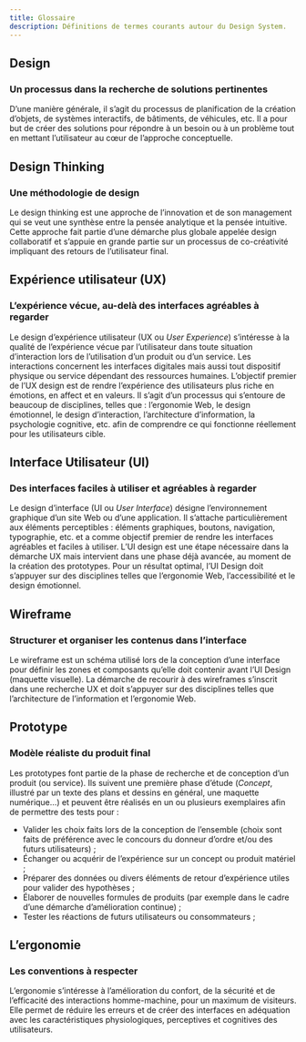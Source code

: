 ```yaml
---
title: Glossaire
description: Définitions de termes courants autour du Design System.
---
```


## Design

### Un processus dans la recherche de solutions pertinentes

<doc-indent>

D’une manière générale, il s’agit du processus de planification de la création d’objets, de systèmes interactifs, de bâtiments, de véhicules, etc. Il a pour but de créer des solutions pour répondre à un besoin ou à un problème tout en mettant l’utilisateur au cœur de l’approche conceptuelle.

</doc-indent>

## Design Thinking

### Une méthodologie de design

<doc-indent>

Le design thinking est une approche de l’innovation et de son management qui se veut une synthèse entre la pensée analytique et la pensée intuitive. Cette approche fait partie d’une démarche plus globale appelée design collaboratif et s’appuie en grande partie sur un processus de co-créativité impliquant des retours de l’utilisateur final.

</doc-indent>

## Expérience utilisateur (UX)

### L’expérience vécue, au-delà des interfaces agréables à regarder

<doc-indent>

Le design d’expérience utilisateur (UX ou *User Experience*) s’intéresse à la qualité de l’expérience vécue par l’utilisateur dans toute situation d’interaction lors de l’utilisation d’un produit ou d’un service. Les interactions concernent les interfaces digitales mais aussi tout dispositif physique ou service dépendant des ressources humaines. L’objectif premier de l’UX design est de rendre l’expérience des utilisateurs plus riche en émotions, en affect et en valeurs. Il s’agit d’un processus qui s’entoure de beaucoup de disciplines, telles que : l’ergonomie Web, le design émotionnel, le design d’interaction, l’architecture d’information, la psychologie cognitive, etc. afin de comprendre ce qui fonctionne réellement pour les utilisateurs cible.

</doc-indent>

## Interface Utilisateur (UI)

### Des interfaces faciles à utiliser et agréables à regarder

<doc-indent>

Le design d’interface (UI ou *User Interface*) désigne l’environnement graphique d’un site Web ou d’une application. Il s’attache particulièrement aux éléments perceptibles : éléments graphiques, boutons, navigation, typographie, etc. et a comme objectif premier de rendre les interfaces agréables et faciles à utiliser. L’UI design est une étape nécessaire dans la démarche UX mais intervient dans une phase déjà avancée, au moment de la création des prototypes. Pour un résultat optimal, l’UI Design doit s’appuyer sur des disciplines telles que l’ergonomie Web, l’accessibilité et le design émotionnel.

</doc-indent>

## Wireframe

### Structurer et organiser les contenus dans l’interface

<doc-indent>

Le wireframe est un schéma utilisé lors de la conception d’une interface pour définir les zones et composants qu’elle doit contenir avant l’UI Design (maquette visuelle). La démarche de recourir à des wireframes s’inscrit dans une recherche UX et doit s’appuyer sur des disciplines telles que l’architecture de l’information et l’ergonomie Web.

</doc-indent>

## Prototype

### Modèle réaliste du produit final

<doc-indent>

Les prototypes font partie de la phase de recherche et de conception d’un produit (ou service). Ils suivent une première phase d’étude (*Concept*, illustré par un texte des plans et dessins en général, une maquette numérique…) et peuvent être réalisés en un ou plusieurs exemplaires afin de permettre des tests pour :

</doc-indent>

- Valider les choix faits lors de la conception de l’ensemble (choix sont faits de préférence avec le concours du donneur d’ordre et/ou des futurs utilisateurs) ;
- Échanger ou acquérir de l’expérience sur un concept ou produit matériel ;
- Préparer des données ou divers éléments de retour d’expérience utiles pour valider des hypothèses ;
- Élaborer de nouvelles formules de produits (par exemple dans le cadre d’une démarche d’amélioration continue) ;
- Tester les réactions de futurs utilisateurs ou consommateurs ;

## L’ergonomie

### Les conventions à respecter

<doc-indent>

L’ergonomie s’intéresse à l’amélioration du confort, de la sécurité et de l’efficacité des interactions homme-machine, pour un maximum de visiteurs. Elle permet de réduire les erreurs et de créer des interfaces en adéquation avec les caractéristiques physiologiques, perceptives et cognitives des utilisateurs.

</doc-indent>
